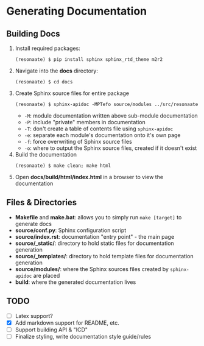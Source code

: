# Generating Documentation

## Building Docs

1. Install required packages:
   ```shell
   (resonaate) $ pip install sphinx sphinx_rtd_theme m2r2
   ```
1. Navigate into the **docs** directory:
   ```shell
   (resonaate) $ cd docs
   ```
1. Create Sphinx source files for entire package
   ```shell
   (resonaate) $ sphinx-apidoc -MPTefo source/modules ../src/resonaate
   ```
   - `-M`: module documentation written above sub-module documentation
   - `-P`: include "private" members in documentation
   - `-T`: don't create a table of contents file using `sphinx-apidoc`
   - `-e`: separate each module's documentation onto it's own page
   - `-f`: force overwriting of Sphinx source files
   - `-o`: where to output the Sphinx source files, created if it doesn't exist
1. Build the documentation
   ```shell
   (resonaate) $ make clean; make html
   ```
1. Open **docs/build/html/index.html** in a browser to view the documentation

## Files & Directories

- **Makefile** and **make.bat**: allows you to simply run `make [target]` to generate docs
- **source/conf.py**: Sphinx configuration script
- **source/index.rst**: documentation "entry point" - the main page
- **source/_static/**: directory to hold static files for documentation generation
- **source/_templates/**: directory to hold template files for documentation generation
- **source/modules/**: where the Sphinx sources files created by `sphinx-apidoc` are placed
- **build**: where the generated documentation lives

## TODO

 - [ ] Latex support?
 - [x] Add markdown support for README, etc.
 - [ ] Support building API & "ICD"
 - [ ] Finalize styling, write documentation style guide/rules
